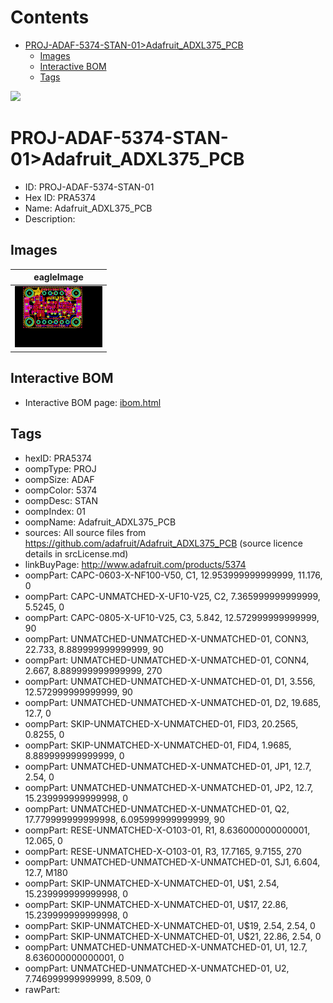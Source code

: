 



Contents
========

* [PROJ-ADAF-5374-STAN-01>Adafruit_ADXL375_PCB](#proj-adaf-5374-stan-01adafruit_adxl375_pcb)
	* [Images](#images)
	* [Interactive BOM](#interactive-bom)
	* [Tags](#tags)
  
![][im]
# PROJ-ADAF-5374-STAN-01>Adafruit_ADXL375_PCB

- ID: PROJ-ADAF-5374-STAN-01
- Hex ID: PRA5374
- Name: Adafruit_ADXL375_PCB
- Description: 

## Images
  
  

|eagleImage|
| :---: |
|[![eagleImage](eagleImage_140.png)](eagleImage_600.png)|

## Interactive BOM

- Interactive BOM page: [ibom.html](kicad/bom/ibom.html)

## Tags

- hexID: PRA5374
- oompType: PROJ
- oompSize: ADAF
- oompColor: 5374
- oompDesc: STAN
- oompIndex: 01
- oompName: Adafruit_ADXL375_PCB
- sources: All source files from https://github.com/adafruit/Adafruit_ADXL375_PCB (source licence details in srcLicense.md)
- linkBuyPage: http://www.adafruit.com/products/5374
- oompPart: CAPC-0603-X-NF100-V50, C1, 12.953999999999999, 11.176, 0
- oompPart: CAPC-UNMATCHED-X-UF10-V25, C2, 7.365999999999999, 5.5245, 0
- oompPart: CAPC-0805-X-UF10-V25, C3, 5.842, 12.572999999999999, 90
- oompPart: UNMATCHED-UNMATCHED-X-UNMATCHED-01, CONN3, 22.733, 8.889999999999999, 90
- oompPart: UNMATCHED-UNMATCHED-X-UNMATCHED-01, CONN4, 2.667, 8.889999999999999, 270
- oompPart: UNMATCHED-UNMATCHED-X-UNMATCHED-01, D1, 3.556, 12.572999999999999, 90
- oompPart: UNMATCHED-UNMATCHED-X-UNMATCHED-01, D2, 19.685, 12.7, 0
- oompPart: SKIP-UNMATCHED-X-UNMATCHED-01, FID3, 20.2565, 0.8255, 0
- oompPart: SKIP-UNMATCHED-X-UNMATCHED-01, FID4, 1.9685, 8.889999999999999, 0
- oompPart: UNMATCHED-UNMATCHED-X-UNMATCHED-01, JP1, 12.7, 2.54, 0
- oompPart: UNMATCHED-UNMATCHED-X-UNMATCHED-01, JP2, 12.7, 15.239999999999998, 0
- oompPart: UNMATCHED-UNMATCHED-X-UNMATCHED-01, Q2, 17.779999999999998, 6.095999999999999, 90
- oompPart: RESE-UNMATCHED-X-O103-01, R1, 8.636000000000001, 12.065, 0
- oompPart: RESE-UNMATCHED-X-O103-01, R3, 17.7165, 9.7155, 270
- oompPart: UNMATCHED-UNMATCHED-X-UNMATCHED-01, SJ1, 6.604, 12.7, M180
- oompPart: SKIP-UNMATCHED-X-UNMATCHED-01, U$1, 2.54, 15.239999999999998, 0
- oompPart: SKIP-UNMATCHED-X-UNMATCHED-01, U$17, 22.86, 15.239999999999998, 0
- oompPart: SKIP-UNMATCHED-X-UNMATCHED-01, U$19, 2.54, 2.54, 0
- oompPart: SKIP-UNMATCHED-X-UNMATCHED-01, U$21, 22.86, 2.54, 0
- oompPart: UNMATCHED-UNMATCHED-X-UNMATCHED-01, U1, 12.7, 8.636000000000001, 0
- oompPart: UNMATCHED-UNMATCHED-X-UNMATCHED-01, U2, 7.746999999999999, 8.509, 0
- rawPart: 



[im]: eagleImage_450.png
